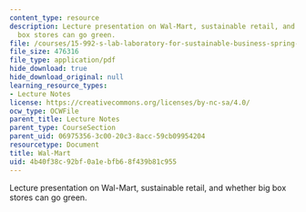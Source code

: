 ```yaml
---
content_type: resource
description: Lecture presentation on Wal-Mart, sustainable retail, and whether big
  box stores can go green.
file: /courses/15-992-s-lab-laboratory-for-sustainable-business-spring-2008/4b40f38c92bf0a1ebfb68f439b81c955_lec_06.pdf
file_size: 476316
file_type: application/pdf
hide_download: true
hide_download_original: null
learning_resource_types:
- Lecture Notes
license: https://creativecommons.org/licenses/by-nc-sa/4.0/
ocw_type: OCWFile
parent_title: Lecture Notes
parent_type: CourseSection
parent_uid: 06975356-3c00-20c3-8acc-59cb09954204
resourcetype: Document
title: Wal-Mart
uid: 4b40f38c-92bf-0a1e-bfb6-8f439b81c955
---
```

Lecture presentation on Wal-Mart, sustainable retail, and whether big box stores can go green.